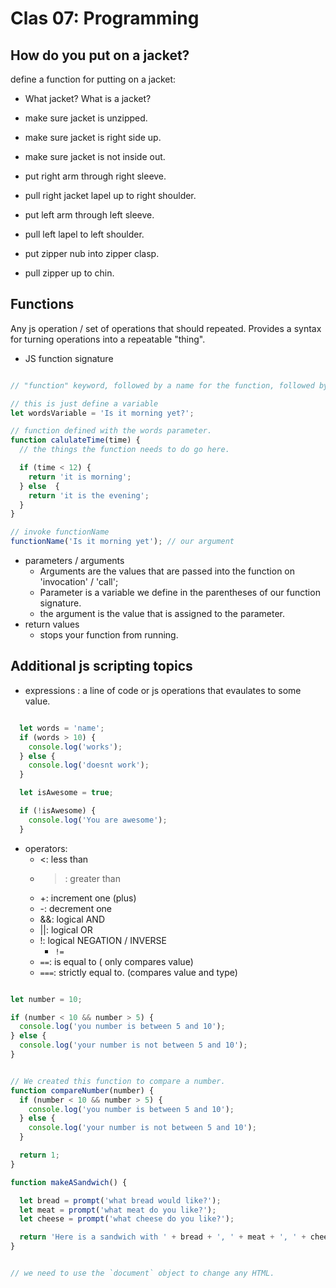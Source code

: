 # Clas 07: Programming

## How do you put on a jacket?

define a function for putting on a jacket:

- What jacket? What is a jacket?

- make sure jacket is unzipped.
- make sure jacket is right side up.
- make sure jacket is not inside out.
- put right arm through right sleeve.
- pull right jacket lapel up to right shoulder.
- put left arm through left sleeve.
- pull left lapel to left shoulder.
- put zipper nub into zipper clasp.
- pull zipper up to chin.

## Functions

Any js operation / set of operations that should repeated. Provides a syntax for turning operations into a repeatable "thing".

- JS function signature

```js

// "function" keyword, followed by a name for the function, followed by parenthesese, followed by a pair of curly brackets.

// this is just define a variable
let wordsVariable = 'Is it morning yet?';

// function defined with the words parameter.
function calulateTime(time) {
  // the things the function needs to do go here.

  if (time < 12) {
    return 'it is morning';
  } else  {
    return 'it is the evening';
  }
}

// invoke functionName
functionName('Is it morning yet'); // our argument

```

- parameters / arguments
  - Arguments are the values that are passed into the function on 'invocation' / 'call';
  - Parameter is a variable we define in the parentheses of our function signature.
  - the argument is the value that is assigned to the parameter.
- return values
  - stops your function from running.

## Additional js scripting topics

- expressions : a line of code or js operations that evaulates to some value.
```js

  let words = 'name';
  if (words > 10) {
    console.log('works');
  } else {
    console.log('doesnt work');
  }

  let isAwesome = true;

  if (!isAwesome) {
    console.log('You are awesome');
  }
```

- operators:
  - <: less than
  - >: greater than
  - +: increment one (plus)
  - -: decrement one
  - &&: logical AND
  - ||: logical OR
  - !: logical NEGATION / INVERSE
    - `!=`
  - `==`: is equal to ( only compares value)
  - `===`: strictly equal to. (compares value and type)

```js

let number = 10;

if (number < 10 && number > 5) {
  console.log('you number is between 5 and 10');
} else {
  console.log('your number is not between 5 and 10');
}


// We created this function to compare a number.
function compareNumber(number) {
  if (number < 10 && number > 5) {
    console.log('you number is between 5 and 10');
  } else {
    console.log('your number is not between 5 and 10');
  }

  return 1;
}

function makeASandwich() {

  let bread = prompt('what bread would like?');
  let meat = prompt('what meat do you like?');
  let cheese = prompt('what cheese do you like?');

  return 'Here is a sandwich with ' + bread + ', ' + meat + ', ' + cheese + '.';
}


// we need to use the `document` object to change any HTML.

```
